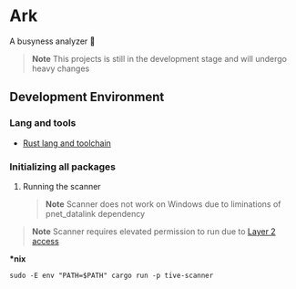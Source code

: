 # Ark

A busyness analyzer 🔧

> **Note**
> This projects is still in the development stage and will undergo heavy changes

## Development Environment

### Lang and tools

- [Rust lang and toolchain](https://www.rust-lang.org/tools/install)

### Initializing all packages

1.  Running the scanner
    > **Note**
    > Scanner does not work on Windows due to liminations of pnet_datalink dependency

> **Note**
> Scanner requires elevated permission to run due to [Layer 2 access](https://en.wikipedia.org/wiki/Data_link_layer)

**\*nix**

```shell
sudo -E env "PATH=$PATH" cargo run -p tive-scanner
```
